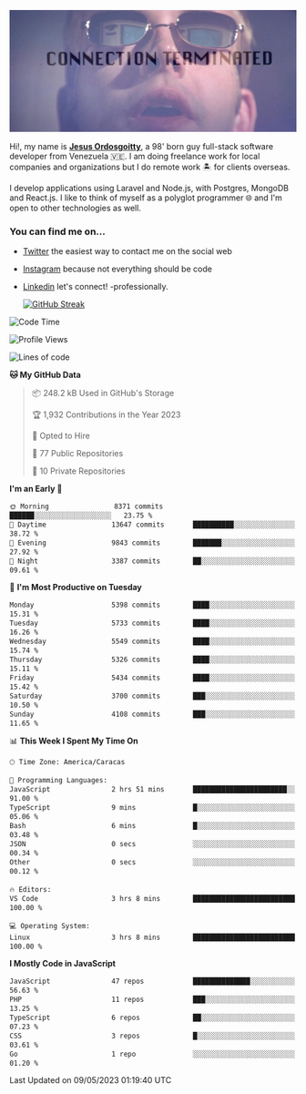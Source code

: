 ![hackers movie reference](./disconnected.jpg)

Hi!, my name is [**Jesus Ordosgoitty**](https://jodaz.xyz), a 98' born guy full-stack software developer from Venezuela 🇻🇪. I am doing freelance work for local companies and organizations but I do remote work 🏝️ for clients overseas. 

I develop applications using Laravel and Node.js, with Postgres, MongoDB and React.js. I like to think of myself as a polyglot programmer 🌐 and I'm open to other technologies as well.

### You can find me on...

- [Twitter](https://twitter.com/jodaz_) the easiest way to contact me on the social web
- [Instagram](https://instagram.com/jodaz_) because not everything should be code
- [Linkedin](https://linkedin.com/in/jodaz) let's connect! -professionally.


    [![GitHub Streak](https://streak-stats.demolab.com?user=jodaz&theme=tokyonight)](https://git.io/streak-stats)

<!--START_SECTION:waka-->
![Code Time](http://img.shields.io/badge/Code%20Time-3%2C871%20hrs%2013%20mins-blue)

![Profile Views](http://img.shields.io/badge/Profile%20Views-0-blue)

![Lines of code](https://img.shields.io/badge/From%20Hello%20World%20I%27ve%20Written-98.3%20million%20lines%20of%20code-blue)

**🐱 My GitHub Data** 

> 📦 248.2 kB Used in GitHub's Storage 
 > 
> 🏆 1,932 Contributions in the Year 2023
 > 
> 💼 Opted to Hire
 > 
> 📜 77 Public Repositories 
 > 
> 🔑 10 Private Repositories 
 > 
**I'm an Early 🐤** 

```text
🌞 Morning                8371 commits        ██████░░░░░░░░░░░░░░░░░░░   23.75 % 
🌆 Daytime                13647 commits       ██████████░░░░░░░░░░░░░░░   38.72 % 
🌃 Evening                9843 commits        ███████░░░░░░░░░░░░░░░░░░   27.92 % 
🌙 Night                  3387 commits        ██░░░░░░░░░░░░░░░░░░░░░░░   09.61 % 
```
📅 **I'm Most Productive on Tuesday** 

```text
Monday                   5398 commits        ████░░░░░░░░░░░░░░░░░░░░░   15.31 % 
Tuesday                  5733 commits        ████░░░░░░░░░░░░░░░░░░░░░   16.26 % 
Wednesday                5549 commits        ████░░░░░░░░░░░░░░░░░░░░░   15.74 % 
Thursday                 5326 commits        ████░░░░░░░░░░░░░░░░░░░░░   15.11 % 
Friday                   5434 commits        ████░░░░░░░░░░░░░░░░░░░░░   15.42 % 
Saturday                 3700 commits        ███░░░░░░░░░░░░░░░░░░░░░░   10.50 % 
Sunday                   4108 commits        ███░░░░░░░░░░░░░░░░░░░░░░   11.65 % 
```


📊 **This Week I Spent My Time On** 

```text
🕑︎ Time Zone: America/Caracas

💬 Programming Languages: 
JavaScript               2 hrs 51 mins       ███████████████████████░░   91.00 % 
TypeScript               9 mins              █░░░░░░░░░░░░░░░░░░░░░░░░   05.06 % 
Bash                     6 mins              █░░░░░░░░░░░░░░░░░░░░░░░░   03.48 % 
JSON                     0 secs              ░░░░░░░░░░░░░░░░░░░░░░░░░   00.34 % 
Other                    0 secs              ░░░░░░░░░░░░░░░░░░░░░░░░░   00.12 % 

🔥 Editors: 
VS Code                  3 hrs 8 mins        █████████████████████████   100.00 % 

💻 Operating System: 
Linux                    3 hrs 8 mins        █████████████████████████   100.00 % 
```

**I Mostly Code in JavaScript** 

```text
JavaScript               47 repos            ██████████████░░░░░░░░░░░   56.63 % 
PHP                      11 repos            ███░░░░░░░░░░░░░░░░░░░░░░   13.25 % 
TypeScript               6 repos             ██░░░░░░░░░░░░░░░░░░░░░░░   07.23 % 
CSS                      3 repos             █░░░░░░░░░░░░░░░░░░░░░░░░   03.61 % 
Go                       1 repo              ░░░░░░░░░░░░░░░░░░░░░░░░░   01.20 % 
```




 Last Updated on 09/05/2023 01:19:40 UTC
<!--END_SECTION:waka-->

